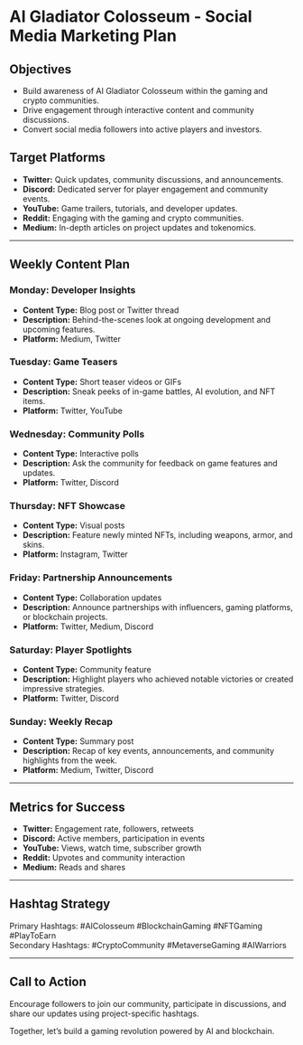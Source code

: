 # AI Gladiator Colosseum - Social Media Marketing Plan

## Objectives
- Build awareness of AI Gladiator Colosseum within the gaming and crypto communities.
- Drive engagement through interactive content and community discussions.
- Convert social media followers into active players and investors.

## Target Platforms
- **Twitter:** Quick updates, community discussions, and announcements.
- **Discord:** Dedicated server for player engagement and community events.
- **YouTube:** Game trailers, tutorials, and developer updates.
- **Reddit:** Engaging with the gaming and crypto communities.
- **Medium:** In-depth articles on project updates and tokenomics.

---

## Weekly Content Plan

### **Monday: Developer Insights**
- **Content Type:** Blog post or Twitter thread
- **Description:** Behind-the-scenes look at ongoing development and upcoming features.
- **Platform:** Medium, Twitter

### **Tuesday: Game Teasers**
- **Content Type:** Short teaser videos or GIFs
- **Description:** Sneak peeks of in-game battles, AI evolution, and NFT items.
- **Platform:** Twitter, YouTube

### **Wednesday: Community Polls**
- **Content Type:** Interactive polls
- **Description:** Ask the community for feedback on game features and updates.
- **Platform:** Twitter, Discord

### **Thursday: NFT Showcase**
- **Content Type:** Visual posts
- **Description:** Feature newly minted NFTs, including weapons, armor, and skins.
- **Platform:** Instagram, Twitter

### **Friday: Partnership Announcements**
- **Content Type:** Collaboration updates
- **Description:** Announce partnerships with influencers, gaming platforms, or blockchain projects.
- **Platform:** Twitter, Medium, Discord

### **Saturday: Player Spotlights**
- **Content Type:** Community feature
- **Description:** Highlight players who achieved notable victories or created impressive strategies.
- **Platform:** Twitter, Discord

### **Sunday: Weekly Recap**
- **Content Type:** Summary post
- **Description:** Recap of key events, announcements, and community highlights from the week.
- **Platform:** Medium, Twitter, Discord

---

## Metrics for Success
- **Twitter:** Engagement rate, followers, retweets
- **Discord:** Active members, participation in events
- **YouTube:** Views, watch time, subscriber growth
- **Reddit:** Upvotes and community interaction
- **Medium:** Reads and shares

---

## Hashtag Strategy
Primary Hashtags: #AIColosseum #BlockchainGaming #NFTGaming #PlayToEarn  
Secondary Hashtags: #CryptoCommunity #MetaverseGaming #AIWarriors  

---

## Call to Action
Encourage followers to join our community, participate in discussions, and share our updates using project-specific hashtags.

Together, let’s build a gaming revolution powered by AI and blockchain.
